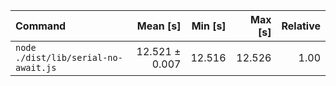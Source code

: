 | Command | Mean [s] | Min [s] | Max [s] | Relative |
|:---|---:|---:|---:|---:|
| `node ./dist/lib/serial-no-await.js` | 12.521 ± 0.007 | 12.516 | 12.526 | 1.00 |
